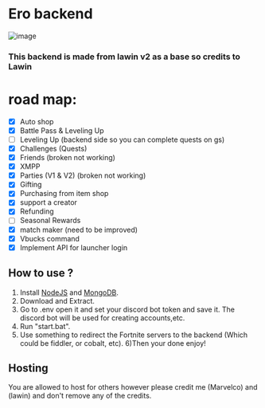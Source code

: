 # Ero backend

![image](https://github.com/user-attachments/assets/f5701c7b-7138-4e14-aff0-9417990c21c0)

### This backend is made from lawin v2 as a base so credits to Lawin

# road map:
- [x] Auto shop
- [x] Battle Pass & Leveling Up
- [ ] Leveling Up (backend side so you can complete quests on gs)
- [x] Challenges (Quests)
- [x] Friends (broken not working)
- [x] XMPP
- [x] Parties (V1 & V2) (broken not working)
- [x] Gifting
- [x] Purchasing from item shop
- [x] support a creator
- [x] Refunding
- [ ] Seasonal Rewards
- [x] match maker (need to be improved)
- [x] Vbucks command
- [x] Implement API for launcher login

## How to use ?
1) Install [NodeJS](https://nodejs.org/en/) and [MongoDB](https://www.mongodb.com/try/download/community).
2) Download and Extract.
3) Go to .env open it and set your discord bot token and save it. The discord bot will be used for creating accounts,etc.
4) Run "start.bat".
5) Use something to redirect the Fortnite servers to the backend (Which could be fiddler, or cobalt, etc).
6)Then your done enjoy!

## Hosting
You are allowed to host for others however please credit me (Marvelco) and (lawin) and don't remove any of the credits.
